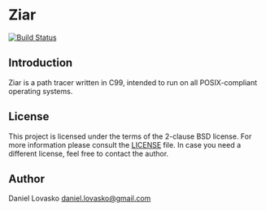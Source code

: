 # Ziar
[![Build Status](https://travis-ci.org/lovasko/ziar.svg?branch=master)](https://travis-ci.org/lovasko/ziar)

## Introduction
Ziar is a path tracer written in C99, intended to run on all POSIX-compliant
operating systems.

## License
This project is licensed under the terms of the 2-clause BSD
license.  For more information please consult the [LICENSE](LICENSE)
file. In case you need a different license, feel free to contact the
author.

## Author
Daniel Lovasko <daniel.lovasko@gmail.com>
